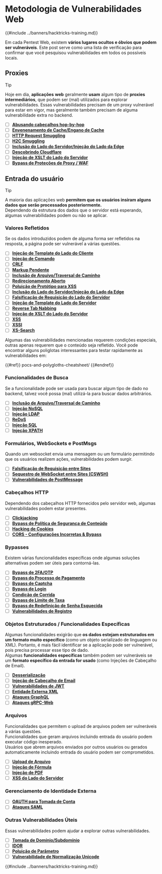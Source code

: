 # Metodologia de Vulnerabilidades Web

{{#include ../banners/hacktricks-training.md}}

Em cada Pentest Web, existem **vários lugares ocultos e óbvios que podem ser vulneráveis**. Este post serve como uma lista de verificação para confirmar que você pesquisou vulnerabilidades em todos os possíveis locais.

## Proxies

> [!TIP]
> Hoje em dia, **aplicações** **web** geralmente **usam** algum tipo de **proxies intermediários**, que podem ser (mal) utilizados para explorar vulnerabilidades. Essas vulnerabilidades precisam de um proxy vulnerável para estar em vigor, mas geralmente também precisam de alguma vulnerabilidade extra no backend.

- [ ] [**Abusando cabeçalhos hop-by-hop**](abusing-hop-by-hop-headers.md)
- [ ] [**Envenenamento de Cache/Engano de Cache**](cache-deception/index.html)
- [ ] [**HTTP Request Smuggling**](http-request-smuggling/)
- [ ] [**H2C Smuggling**](h2c-smuggling.md)
- [ ] [**Inclusão do Lado do Servidor/Injeção do Lado da Edge**](server-side-inclusion-edge-side-inclusion-injection.md)
- [ ] [**Descobrindo Cloudflare**](../network-services-pentesting/pentesting-web/uncovering-cloudflare.md)
- [ ] [**Injeção de XSLT do Lado do Servidor**](xslt-server-side-injection-extensible-stylesheet-language-transformations.md)
- [ ] [**Bypass de Proteções de Proxy / WAF**](proxy-waf-protections-bypass.md)

## **Entrada do usuário**

> [!TIP]
> A maioria das aplicações web **permitem que os usuários insiram alguns dados que serão processados posteriormente.**\
> Dependendo da estrutura dos dados que o servidor está esperando, algumas vulnerabilidades podem ou não se aplicar.

### **Valores Refletidos**

Se os dados introduzidos podem de alguma forma ser refletidos na resposta, a página pode ser vulnerável a várias questões.

- [ ] [**Injeção de Template do Lado do Cliente**](client-side-template-injection-csti.md)
- [ ] [**Injeção de Comando**](command-injection.md)
- [ ] [**CRLF**](crlf-0d-0a.md)
- [ ] [**Markup Pendente**](dangling-markup-html-scriptless-injection/index.html)
- [ ] [**Inclusão de Arquivo/Traversal de Caminho**](file-inclusion/index.html)
- [ ] [**Redirecionamento Aberto**](open-redirect.md)
- [ ] [**Poluição de Protótipo para XSS**](deserialization/nodejs-proto-prototype-pollution/index.html#client-side-prototype-pollution-to-xss)
- [ ] [**Inclusão do Lado do Servidor/Injeção do Lado da Edge**](server-side-inclusion-edge-side-inclusion-injection.md)
- [ ] [**Falsificação de Requisição do Lado do Servidor**](ssrf-server-side-request-forgery/index.html)
- [ ] [**Injeção de Template do Lado do Servidor**](ssti-server-side-template-injection/index.html)
- [ ] [**Reverse Tab Nabbing**](reverse-tab-nabbing.md)
- [ ] [**Injeção de XSLT do Lado do Servidor**](xslt-server-side-injection-extensible-stylesheet-language-transformations.md)
- [ ] [**XSS**](xss-cross-site-scripting/index.html)
- [ ] [**XSSI**](xssi-cross-site-script-inclusion.md)
- [ ] [**XS-Search**](xs-search/index.html)

Algumas das vulnerabilidades mencionadas requerem condições especiais, outras apenas requerem que o conteúdo seja refletido. Você pode encontrar alguns poliglotas interessantes para testar rapidamente as vulnerabilidades em:

{{#ref}}
pocs-and-polygloths-cheatsheet/
{{#endref}}

### **Funcionalidades de Busca**

Se a funcionalidade pode ser usada para buscar algum tipo de dado no backend, talvez você possa (mal) utilizá-la para buscar dados arbitrários.

- [ ] [**Inclusão de Arquivo/Traversal de Caminho**](file-inclusion/index.html)
- [ ] [**Injeção NoSQL**](nosql-injection.md)
- [ ] [**Injeção LDAP**](ldap-injection.md)
- [ ] [**ReDoS**](regular-expression-denial-of-service-redos.md)
- [ ] [**Injeção SQL**](sql-injection/index.html)
- [ ] [**Injeção XPATH**](xpath-injection.md)

### **Formulários, WebSockets e PostMsgs**

Quando um websocket envia uma mensagem ou um formulário permitindo que os usuários realizem ações, vulnerabilidades podem surgir.

- [ ] [**Falsificação de Requisição entre Sites**](csrf-cross-site-request-forgery.md)
- [ ] [**Sequestro de WebSocket entre Sites (CSWSH)**](websocket-attacks.md)
- [ ] [**Vulnerabilidades de PostMessage**](postmessage-vulnerabilities/index.html)

### **Cabeçalhos HTTP**

Dependendo dos cabeçalhos HTTP fornecidos pelo servidor web, algumas vulnerabilidades podem estar presentes.

- [ ] [**Clickjacking**](clickjacking.md)
- [ ] [**Bypass de Política de Segurança de Conteúdo**](content-security-policy-csp-bypass/index.html)
- [ ] [**Hacking de Cookies**](hacking-with-cookies/index.html)
- [ ] [**CORS - Configurações Incorretas & Bypass**](cors-bypass.md)

### **Bypasses**

Existem várias funcionalidades específicas onde algumas soluções alternativas podem ser úteis para contorná-las.

- [ ] [**Bypass de 2FA/OTP**](2fa-bypass.md)
- [ ] [**Bypass do Processo de Pagamento**](bypass-payment-process.md)
- [ ] [**Bypass de Captcha**](captcha-bypass.md)
- [ ] [**Bypass de Login**](login-bypass/index.html)
- [ ] [**Condição de Corrida**](race-condition.md)
- [ ] [**Bypass de Limite de Taxa**](rate-limit-bypass.md)
- [ ] [**Bypass de Redefinição de Senha Esquecida**](reset-password.md)
- [ ] [**Vulnerabilidades de Registro**](registration-vulnerabilities.md)

### **Objetos Estruturados / Funcionalidades Específicas**

Algumas funcionalidades exigirão que **os dados estejam estruturados em um formato muito específico** (como um objeto serializado de linguagem ou XML). Portanto, é mais fácil identificar se a aplicação pode ser vulnerável, pois precisa processar esse tipo de dado.\
Algumas **funcionalidades específicas** também podem ser vulneráveis se um **formato específico da entrada for usado** (como Injeções de Cabeçalho de Email).

- [ ] [**Desserialização**](deserialization/index.html)
- [ ] [**Injeção de Cabeçalho de Email**](email-injections.md)
- [ ] [**Vulnerabilidades de JWT**](hacking-jwt-json-web-tokens.md)
- [ ] [**Entidade Externa XML**](xxe-xee-xml-external-entity.md)
- [ ] [**Ataques GraphQL**](../network-services-pentesting/pentesting-web/graphql.md)
- [ ] [**Ataques gRPC-Web**](grpc-web-pentest.md)

### Arquivos

Funcionalidades que permitem o upload de arquivos podem ser vulneráveis a várias questões.\
Funcionalidades que geram arquivos incluindo entrada do usuário podem executar código inesperado.\
Usuários que abrem arquivos enviados por outros usuários ou gerados automaticamente incluindo entrada do usuário podem ser comprometidos.

- [ ] [**Upload de Arquivo**](file-upload/index.html)
- [ ] [**Injeção de Fórmula**](formula-csv-doc-latex-ghostscript-injection.md)
- [ ] [**Injeção de PDF**](xss-cross-site-scripting/pdf-injection.md)
- [ ] [**XSS do Lado do Servidor**](xss-cross-site-scripting/server-side-xss-dynamic-pdf.md)

### **Gerenciamento de Identidade Externa**

- [ ] [**OAUTH para Tomada de Conta**](oauth-to-account-takeover.md)
- [ ] [**Ataques SAML**](saml-attacks/index.html)

### **Outras Vulnerabilidades Úteis**

Essas vulnerabilidades podem ajudar a explorar outras vulnerabilidades.

- [ ] [**Tomada de Domínio/Subdomínio**](domain-subdomain-takeover.md)
- [ ] [**IDOR**](idor.md)
- [ ] [**Poluição de Parâmetro**](parameter-pollution.md)
- [ ] [**Vulnerabilidade de Normalização Unicode**](unicode-injection/index.html)

{{#include ../banners/hacktricks-training.md}}
